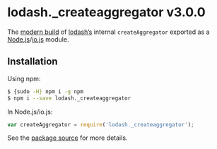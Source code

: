 # lodash._createaggregator v3.0.0

The [modern build](https://github.com/lodash/lodash/wiki/Build-Differences) of [lodash’s](https://lodash.com/) internal `createAggregator` exported as a [Node.js](http://nodejs.org/)/[io.js](https://iojs.org/) module.

## Installation

Using npm:

```bash
$ {sudo -H} npm i -g npm
$ npm i --save lodash._createaggregator
```

In Node.js/io.js:

```js
var createAggregator = require('lodash._createaggregator');
```

See the [package source](https://github.com/lodash/lodash/blob/3.0.0-npm-packages/lodash._createaggregator) for more details.

